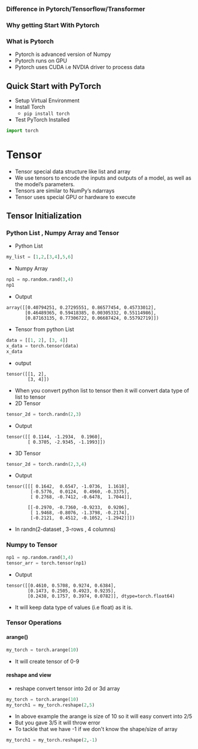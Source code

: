 ### Difference in Pytorch/Tensorflow/Transformer
### Why getting Start With Pytorch 
### What is Pytorch  
- Pytorch is advanced version of Numpy
- Pytorch runs on GPU 
- Pytorch uses CUDA i.e NVDIA driver to process data 

## Quick Start with PyTorch
- Setup Virtual Environment
- Install Torch 
    - `pip install torch`
- Test PyTorch Installed 
```py
import torch
```

# Tensor
- Tensor special data structure like list and array
- We use tensors to encode the inputs and outputs of a model, as well as the model’s parameters. 
- Tensors are similar to NumPy’s ndarrays
- Tensor uses special GPU or hardware to execute

## Tensor Initialization
### Python List , Numpy Array and Tensor
- Python List
```py
my_list = [1,2,[3,4],5,6]
```
- Numpy Array
```py
np1 = np.random.rand(3,4)
np1
```
- Output
```
array([[0.40794251, 0.27295551, 0.86577454, 0.45733012],
       [0.46489365, 0.59418385, 0.00305332, 0.55114986],
       [0.87163135, 0.77306722, 0.06687424, 0.55792719]])
```
- Tensor from python List
```py
data = [[1, 2], [3, 4]]
x_data = torch.tensor(data)
x_data
```
- output
```
tensor([[1, 2],
        [3, 4]])
```

- When you convert python list to tensor then it will convert data type of list to tensor
- 2D Tensor
```py
tensor_2d = torch.randn(2,3)
```
- Output 
```
tensor([[ 0.1144, -1.2934,  0.1960],
        [ 0.3705, -2.9345, -1.1993]])
```
- 3D Tensor 
```python 
tensor_2d = torch.randn(2,3,4)
```
- Output 
```
tensor([[[ 0.1642,  0.6547, -1.0736,  1.1618],
         [-0.5776,  0.0124,  0.4960, -0.3375],
         [ 0.2768, -0.7412, -0.6478,  1.7044]],

        [[-0.2970, -0.7360, -0.9233,  0.9206],
         [ 1.9468, -0.8076, -1.3798, -0.2174],
         [-0.2121,  0.4512, -0.1052, -1.2942]]])
```

- In randn(2-dataset , 3-rows , 4 columns)

### Numpy to Tensor 

```py
np1 = np.random.rand(3,4)
tensor_arr = torch.tensor(np1)
```
- Output 
```
tensor([[0.4610, 0.5708, 0.9274, 0.6384],
        [0.1473, 0.2505, 0.4923, 0.9235],
        [0.2438, 0.1757, 0.3974, 0.0782]], dtype=torch.float64)
```
- It will keep data type of values (i.e float) as it is.

### Tensor Operations 
#### arange()
```py
my_torch = torch.arange(10)
```
- It will create tensor of 0-9

#### reshape and view 
- reshape convert tensor into 2d or 3d array 
```py
my_torch = torch.arange(10)
my_torch1 = my_torch.reshape(2,5)
```
- In above example the arange is size of 10 so it will easy convert into 2/5
- But you gave 3/5 it will throw error 
- To tackle that we have -1 if we don't know the shape/size of array 
```py
my_torch1 = my_torch.reshape(2,-1)
```


